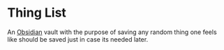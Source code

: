# Thing List
An [Obsidian](https://obsidian.md) vault with the purpose of saving any random thing one feels like should be saved just in case its needed later.
